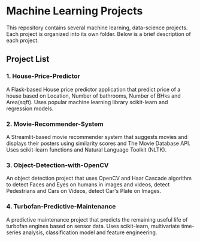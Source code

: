 # Machine Learning Projects

This repository contains several machine learning, data-science projects. Each project is organized into its own folder. Below is a brief description of each project.

## Project List

### 1. House-Price-Predictor
A Flask-based House price predictor application that predict price of a house based on Location, Number of bathrooms, Number of BHks and Area(sqft). Uses popular machine learning library scikit-learn and regression models.

### 2. Movie-Recommender-System
A Streamlit-based movie recommender system that suggests movies and displays their posters using similarity scores and The Movie Database API. Uses scikit-learn functions and Natural Language Toolkit (NLTK).

### 3. Object-Detection-with-OpenCV
An object detection project that uses OpenCV and Haar Cascade algorithm to detect Faces and Eyes on humans in images and videos, detect Pedestrians and Cars on Videos, detect Car's Plate on Images.

### 4. Turbofan-Predictive-Maintenance
A predictive maintenance project that predicts the remaining useful life of turbofan engines based on sensor data. Uses scikit-learn, multivariate time-series analysis, classification model and feature engineering.


